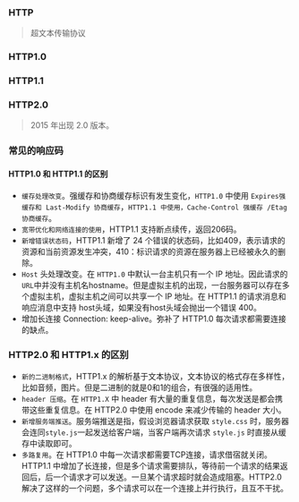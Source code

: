 ### HTTP
> 超文本传输协议

### HTTP1.0


### HTTP1.1


### HTTP2.0
> 2015 年出现 2.0 版本。

### 常见的响应码



#### HTTP1.0 和 HTTP1.1 的区别
* `缓存处理改变`。强缓存和协商缓存标识有发生变化，`HTTP1.0` 中使用 `Expires强缓存和 Last-Modify 协商缓存`，`HTTP1.1 中使用，Cache-Control 强缓存 /Etag协商缓存`。
* `宽带优化和网络连接的使用`，HTTP1.1 支持断点续传，返回206码。
* `新增错误状态码`，HTTP1.1 新增了 24 个错误的状态码，比如409，表示请求的资源和当前资源发生冲突，410：标识请求的资源在服务器上已经被永久的删除。
* `Host` 头处理改变。在 `HTTP1.0` 中默认一台主机只有一个 IP 地址。因此请求的`URL`中并没有主机名hostname。但是虚拟主机的出现，一台服务器可以存在多个虚拟主机，虚拟主机之间可以共享一个 IP 地址。在 HTTP1.1 的请求消息和响应消息中支持 host头域，如果没有host头域会抛出一个错误 400。
* 增加长连接 Connection: keep-alive。弥补了 HTTP1.0 每次请求都需要连接的缺点。


### HTTP2.0 和 HTTP1.x 的区别
* `新的二进制格式`，HTTP1.x 的解析基于文本协议，文本协议的格式存在多样性，比如音频，图片。但是二进制的就是0和1的组合，有很强的适用性。
* `header 压缩`。在 `HTTP1.X` 中 header 有大量的重复信息，每次发送是都会携带这些重复信息。在 HTTP2.0 中使用 encode 来减少传输的 header 大小。
* `新增服务端推送`。服务端推送是指，假设浏览器请求获取 `style.css` 时，服务器会连同`style.js`一起发送给客户端，当客户端再次请求 `style.js` 时直接从缓存中读取即可。
* `多路复用`。在 HTTP1.0 中每一次请求都需要TCP连接，请求借宿就关闭。HTTP1.1 中增加了长连接，但是多个请求需要排队，等待前一个请求的结果返回后，后一个请求才可以发送。一旦某个请求超时就会造成阻塞。HTTP2.0 解决了这样的一个问题，多个请求可以在一个连接上并行执行，且互不干扰。







